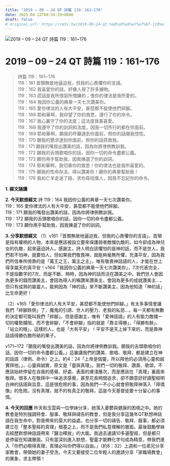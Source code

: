 ```yaml
---
title: "2019 – 09 – 24 QT 詩篇 119：161~176"
date: 2025-04-12T00:54:29+0800
draft: false
# original_url: https://cmtc.tw/2019-09-24-qt-%e8%a9%a9%e7%af%87-119%ef%bc%9a161176
---
```


![2019 – 09 – 24 QT 詩篇 119：161\~176](/images/qt.jpg   "2019 – 09 – 24 QT 詩篇 119：161\~176")

# 2019 – 09 – 24 QT 詩篇 119：161\~176

> 詩篇 119：161\~176  
> 119：161 首領無故地逼迫我，但我的心畏懼你的言語。  
> 119：162 我喜愛你的話，好像人得了許多擄物。  
> 119：163 謊話是我所恨惡所憎嫌的；惟你的律法是我所愛的。  
> 119：164 我因你公義的典章一天七次讚美你。  
> 119：165 愛你律法的人有大平安，甚麼都不能使他們絆腳。  
> 119：166 耶和華啊，我仰望了你的救恩，遵行了你的命令。  
> 119：167 我心裏守了你的法度；這法度我甚喜愛。  
> 119：168 我遵守了你的訓詞和法度，因我一切所行的都在你面前。  
> 119：169 耶和華啊，願我的呼籲達到你面前，照你的話賜我悟性。  
> 119：170 願我的懇求達到你面前，照你的話搭救我。  
> 119：171 願我的嘴發出讚美的話，因為你將律例教訓我。  
> 119：172 願我的舌頭歌唱你的話，因你一切的命令盡都公義。  
> 119：173 願你用手幫助我，因我揀選了你的訓詞。  
> 119：174 耶和華啊，我切慕你的救恩！你的律法也是我所喜愛的。  
> 119：175 願我的性命存活，得以讚美你！願你的典章幫助我！  
> 119：176 我如亡羊走迷了路，求你尋找僕人，因我不忘記你的命令。

**1. 經文誦讀**

**2.  今天默想經文**
詩 119：164 我因你公義的典章一天七次讚美你。  
119：165 愛你律法的人有大平安，甚麼都不能使他們絆腳。  
119：171 願我的嘴發出讚美的話，因為你將律例教訓我。  
119：172 願我的舌頭歌唱你的話，因你一切的命令盡都公義。  
119：173 願你用手幫助我，因我揀選了你的訓詞。

**3. 分享默想經文**
（1）v161「首領無故地逼迫我，但我的心畏懼你的言語」，首領是指有權柄的人物，本來是應該被設立要來保護弱者敵擋仇敵的，如今卻成為神兒女的仇敵，起來逼迫詩人。感謝主，詩人明白該懼怕的是神的話，而不是世人，我們若不怕神，就要怕人，但如果我們敬畏神，就能夠毫無所懼，充滿平安，因為我們所信奉所倚靠的是「萬王之王，萬主之主」，唯有敬畏神話語的人，才能在世上得享屬天的真平安！v164「我因你公義的典章一天七次讚美你」，7次代表完全，不是指數字的7次，而是不斷、時時，因為神的話而活在讚美之中。我們世人會因為更多的錢而讚美主，會因為得人的稱讚來讚美主，會因為更多的成就讚美主…，但只有成熟的屬靈人，能夠因為「神的話」來不斷讚美主，因為他知道「神的話」比生命更好！

（2）v165「愛你律法的人有大平安，甚麼都不能使他們絆腳。」有太多事情會讓我們「絆腳跌倒」了，魔鬼的引誘、世人的壓力、老我的私慾…，每一天都有無數的決定都可能叫我們「絆腳」。但是感謝主，唯有「愛神話語」的人有能力敵擋一切的權勢攔阻，而不會絆腳，「不會絆腳」指的就是「靠主得勝」、「得勝有餘」、「站立的穩」，這樣的人，也是「大有平安」！平安不是天上掉下來的，而是靠神話語得勝仇敵所結的果子。

v171\~172「願我的嘴發出讚美的話，因為你將律例教訓我。願我的舌頭歌唱你的話，因你一切的命令盡都公義。」這裏講我們的讚美、歌唱、敬拜，都是建立在神的話語（律例、命令）之上。約4：24「上帝是個靈，所以拜他的必須用心靈和誠實拜他。」，心靈與誠實，原文是「靈與真理」。我們一切的敬拜、讚美、歌頌，不應該始終停留在自我的感覺、好處、表面的膚淺層次，而是應該在「真理」裏面來敬拜。很多人在敬拜中一味追求感覺，甚至花長時間追求，卻不願意好好讀聖經明白神的話語與旨意，這是很危險的事，因為我們一不小心就會把敬拜神落入「拜偶像」的危險。沒有真理，就不的有真正的敬拜，這是今天基督徒要十分留心的事情。

**4. 今天的回應**
昨天和玉雲與一位學妹分享，她落入憂鬱與健康的困境之中。她的教會是特別強調特會、服事、敬拜與禱告的教會，但是我分享這幾年QT默想神話語在我生命中，對我帶來的莫大的益處。也分享一切的禱告、敬拜、服事，都必須建立在「整本聖經的真理」根基之上，而不是我們私意理解的層面。最後鼓勵學妹去經歷默想神話語帶來「醫治釋放」的大能。我過去速讀10多遍聖經，但是都只是停留在知識層面。只有當深刻進入默想，聖靈才能轉化字句成為精意，帶我們進入「你們必曉得真理，真理必叫你們得以自由。」（約8：32）上週和一位弟兄分享家教會，帶領她的妻子受洗，今天又要接受二位年輕人的邀請分享「家職場教會」的異象，求主帶領！
